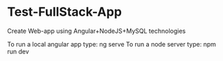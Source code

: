 # Test-FullStack-App
 Create Web-app using Angular+NodeJS+MySQL technologies

To run a local angular app type: ng serve
To run a node server type: npm run dev
